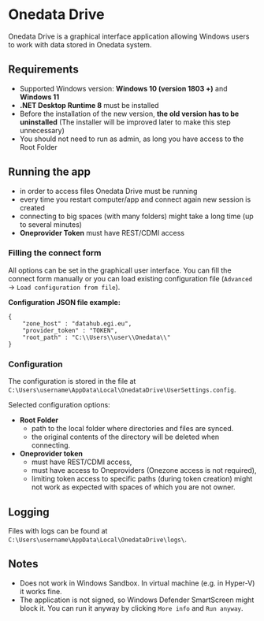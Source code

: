 # Onedata Drive

Onedata Drive is a graphical interface application allowing Windows users to work with data stored in Onedata system. 

## Requirements
- Supported Windows version: **Windows 10 (version 1803 +)** and **Windows 11**
- **.NET Desktop Runtime 8** must be installed
- Before the installation of the new version, **the old version has to be uninstalled**  (The installer will be improved later to make this step unnecessary)
- You should not need to run as admin, as long you have access to the Root Folder

## Running the app
- in order to access files Onedata Drive must be running
- every time you restart computer/app and connect again new session is created
- connecting to big spaces (with many folders) might take a long time (up to several minutes)
- **Oneprovider Token** must have REST/CDMI access

### Filling the connect form
All options can be set in the graphicall user interface. You can fill the connect form manually or you can load existing configuration file (`Advanced` -> `Load configuration from file`). 

**Configuration JSON file example:**
```
{
    "zone_host" : "datahub.egi.eu",
    "provider_token" : "TOKEN",
    "root_path" : "C:\\Users\\user\\Onedata\\"
}
```

### Configuration
 The configuration is stored in the file at `C:\Users\username\AppData\Local\OnedataDrive\UserSettings.config`. 

Selected configuration options:

- **Root Folder**
    - path to the local folder where directories and files are synced.
    - the original contents of the directory will be deleted when connecting.
- **Oneprovider token**
    - must have REST/CDMI access,
    - must have access to Oneproviders (Onezone access is not required),
    - limiting token access to specific paths (during token creation) might not work as expected with spaces of which you are not owner.

## Logging
Files with logs can be found at `C:\Users\username\AppData\Local\OnedataDrive\logs\`. 


## Notes
- Does not work in Windows Sandbox. In virtual machine (e.g. in Hyper-V) it works fine.
- The application is not signed, so Windows Defender SmartScreen might block it. You can run it anyway by clicking `More info` and `Run anyway`.

